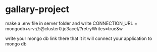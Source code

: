 ﻿# gallary-project
 
 make a .env file in server folder 
 and write 
 CONNECTION_URL = mongodb+srv://<username>:<passwrod>@cluster0.jc3acet/?retryWrites=true&w
  
  write your mongo db link there 
  that it
  it will connect your application to mongo db
  

 
 
